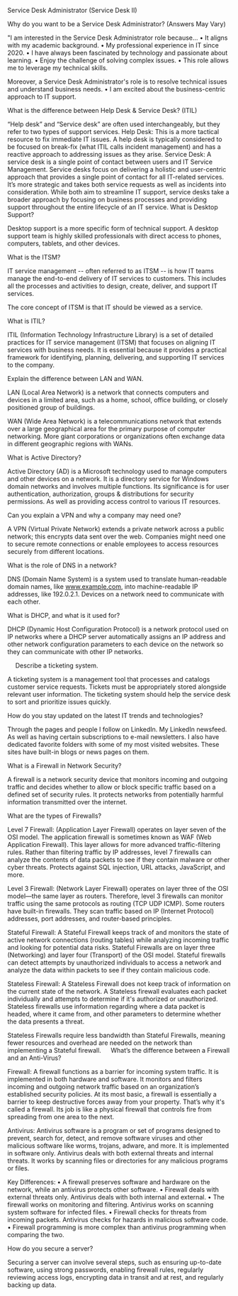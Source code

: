 Service Desk Administrator (Service Desk II)

Why do you want to be a Service Desk Administrator? (Answers May Vary)

"I am interested in the Service Desk Administrator role because…
•	It aligns with my academic background.
•	My professional experience in IT since 2020. 
•	I have always been fascinated by technology and passionate about learning.
•	Enjoy the challenge of solving complex issues. 
•	This role allows me to leverage my technical skills. 

Moreover, a Service Desk Administrator's role is to resolve technical issues and understand business needs. 
•	I am excited about the business-centric approach to IT support.

What is the difference between Help Desk & Service Desk? (ITIL)

“Help desk” and “Service desk” are often used interchangeably, but they refer to two types of support services.
Help Desk: This is a more tactical resource to fix immediate IT issues. A help desk is typically considered to be focused on break-fix (what ITIL calls incident management) and has a reactive approach to addressing issues as they arise.
Service Desk: A service desk is a single point of contact between users and IT Service Management. Service desks focus on delivering a holistic and user-centric approach that provides a single point of contact for all IT-related services. It’s more strategic and takes both service requests as well as incidents into consideration.
While both aim to streamline IT support, service desks take a broader approach by focusing on business processes and providing support throughout the entire lifecycle of an IT service.
What is Desktop Support?

Desktop support is a more specific form of technical support. A desktop support team is highly skilled professionals with direct access to phones, computers, tablets, and other devices.

What is the ITSM?

IT service management -- often referred to as ITSM -- is how IT teams manage the end-to-end delivery of IT services to customers. This includes all the processes and activities to design, create, deliver, and support IT services.

The core concept of ITSM is that IT should be viewed as a service.

 
What is ITIL?

ITIL (Information Technology Infrastructure Library) is a set of detailed practices for IT service management (ITSM) that focuses on aligning IT services with business needs. 
It is essential because it provides a practical framework for identifying, planning, delivering, and supporting IT services to the company.

Explain the difference between LAN and WAN.

LAN (Local Area Network) is a network that connects computers and devices in a limited area, such as a home, school, office building, or closely positioned group of buildings.

WAN (Wide Area Network) is a telecommunications network that extends over a large geographical area for the primary purpose of computer networking. 
More giant corporations or organizations often exchange data in different geographic regions with WANs.

What is Active Directory?

Active Directory (AD) is a Microsoft technology used to manage computers and other devices on a network.
It is a directory service for Windows domain networks and involves multiple functions.
Its significance is for user authentication, authorization, groups & distributions for security permissions. As well as providing access control to various IT resources.

Can you explain a VPN and why a company may need one?

A VPN (Virtual Private Network) extends a private network across a public network; this encrypts data sent over the web. Companies might need one to secure remote connections or enable employees to access resources securely from different locations.

What is the role of DNS in a network?

DNS (Domain Name System) is a system used to translate human-readable domain names, like www.example.com, into machine-readable IP addresses, like 192.0.2.1. Devices on a network need to communicate with each other.

What is DHCP, and what is it used for?

DHCP (Dynamic Host Configuration Protocol) is a network protocol used on IP networks where a DHCP server automatically assigns an IP address and other network configuration parameters to each device on the network so they can communicate with other IP networks.

 
Describe a ticketing system.

A ticketing system is a management tool that processes and catalogs customer service requests. Tickets must be appropriately stored alongside relevant user information. The ticketing system should help the service desk to sort and prioritize issues quickly.

How do you stay updated on the latest IT trends and technologies?

Through the pages and people I follow on LinkedIn. My LinkedIn newsfeed. As well as having certain subscriptions to e-mail newsletters. I also have dedicated favorite folders with some of my most visited websites. These sites have built-in blogs or news pages on them.

What is a Firewall in Network Security?

A firewall is a network security device that monitors incoming and outgoing traffic and decides whether to allow or block specific traffic based on a defined set of security rules. It protects networks from potentially harmful information transmitted over the internet.

What are the types of Firewalls?

Level 7 Firewall: (Application Layer Firewall) operates on layer seven of the OSI model. The application firewall is sometimes known as WAF (Web Application Firewall). This layer allows for more advanced traffic-filtering rules. Rather than filtering traffic by IP addresses, level 7 firewalls can analyze the contents of data packets to see if they contain malware or other cyber threats. Protects against SQL injection, URL attacks, JavaScript, and more.

Level 3 Firewall: (Network Layer Firewall) operates on layer three of the OSI model—the same layer as routers. Therefore, level 3 firewalls can monitor traffic using the same protocols as routing (TCP UDP ICMP). Some routers have built-in firewalls. They scan traffic based on IP (Internet Protocol) addresses, port addresses, and router-based principles. 

Stateful Firewall: A Stateful Firewall keeps track of and monitors the state of active network connections (routing tables) while analyzing incoming traffic and looking for potential data risks. Stateful Firewalls are on layer three (Networking) and layer four (Transport) of the OSI model.
Stateful firewalls can detect attempts by unauthorized individuals to access a network and analyze the data within packets to see if they contain malicious code.

Stateless Firewall: A Stateless Firewall does not keep track of information on the current state of the network. A Stateless firewall evaluates each packet individually and attempts to determine if it's authorized or unauthorized. Stateless firewalls use information regarding where a data packet is headed, where it came from, and other parameters to determine whether the data presents a threat.

Stateless Firewalls require less bandwidth than Stateful Firewalls, meaning fewer resources and overhead are needed on the network than implementing a Stateful firewall.
 
What’s the difference between a Firewall and an Anti-Virus?

Firewall: A firewall functions as a barrier for incoming system traffic. It is implemented in both hardware and software. It monitors and filters incoming and outgoing network traffic based on an organization’s established security policies. At its most basic, a firewall is essentially a barrier to keep destructive forces away from your property. That’s why it's called a firewall. Its job is like a physical firewall that controls fire from spreading from one area to the next.

Antivirus: Antivirus software is a program or set of programs designed to prevent, search for, detect, and remove software viruses and other malicious software like worms, trojans, adware, and more. It is implemented in software only.  Antivirus deals with both external threats and internal threats. It works by scanning files or directories for any malicious programs or files.

Key Differences:
•	A firewall preserves software and hardware on the network, while an antivirus protects other software.
•	Firewall deals with external threats only. Antivirus deals with both internal and external.
•	The firewall works on monitoring and filtering. Antivirus works on scanning system software for infected files.
•	Firewall checks for threats from incoming packets. Antivirus checks for hazards in malicious software code.
•	Firewall programming is more complex than antivirus programming when comparing the two.

How do you secure a server?

Securing a server can involve several steps, such as ensuring up-to-date software, using strong passwords, enabling firewall rules, regularly reviewing access logs, encrypting data in transit and at rest, and regularly backing up data.


